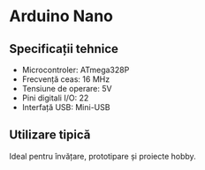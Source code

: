 # Arduino Nano

## Specificații tehnice

- Microcontroler: ATmega328P
- Frecvență ceas: 16 MHz
- Tensiune de operare: 5V
- Pini digitali I/O: 22
- Interfață USB: Mini-USB

## Utilizare tipică

Ideal pentru învățare, prototipare și proiecte hobby.
